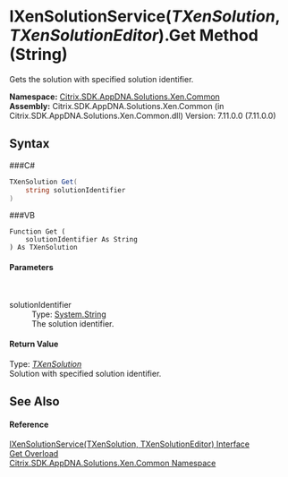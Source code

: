 # IXenSolutionService(*TXenSolution*, *TXenSolutionEditor*).Get Method (String)
 

Gets the solution with specified solution identifier.

**Namespace:**&nbsp;<a href="N_Citrix_SDK_AppDNA_Solutions_Xen_Common">Citrix.SDK.AppDNA.Solutions.Xen.Common</a><br />**Assembly:**&nbsp;Citrix.SDK.AppDNA.Solutions.Xen.Common (in Citrix.SDK.AppDNA.Solutions.Xen.Common.dll) Version: 7.11.0.0 (7.11.0.0)

## Syntax

###C#
```csharp
TXenSolution Get(
	string solutionIdentifier
)
```

###VB
```vbnet
Function Get ( 
	solutionIdentifier As String
) As TXenSolution
```


#### Parameters
&nbsp;<dl><dt>solutionIdentifier</dt><dd>Type: <a href="http://msdn2.microsoft.com/en-us/library/s1wwdcbf" target="_blank">System.String</a><br />The solution identifier.</dd></dl>

#### Return Value
Type: <a href="T_Citrix_SDK_AppDNA_Solutions_Xen_Common_IXenSolutionService_2">*TXenSolution*</a><br />Solution with specified solution identifier.

## See Also


#### Reference
<a href="T_Citrix_SDK_AppDNA_Solutions_Xen_Common_IXenSolutionService_2">IXenSolutionService(TXenSolution, TXenSolutionEditor) Interface</a><br /><a href="Overload_Citrix_SDK_AppDNA_Solutions_Xen_Common_IXenSolutionService_2_Get">Get Overload</a><br /><a href="N_Citrix_SDK_AppDNA_Solutions_Xen_Common">Citrix.SDK.AppDNA.Solutions.Xen.Common Namespace</a><br />